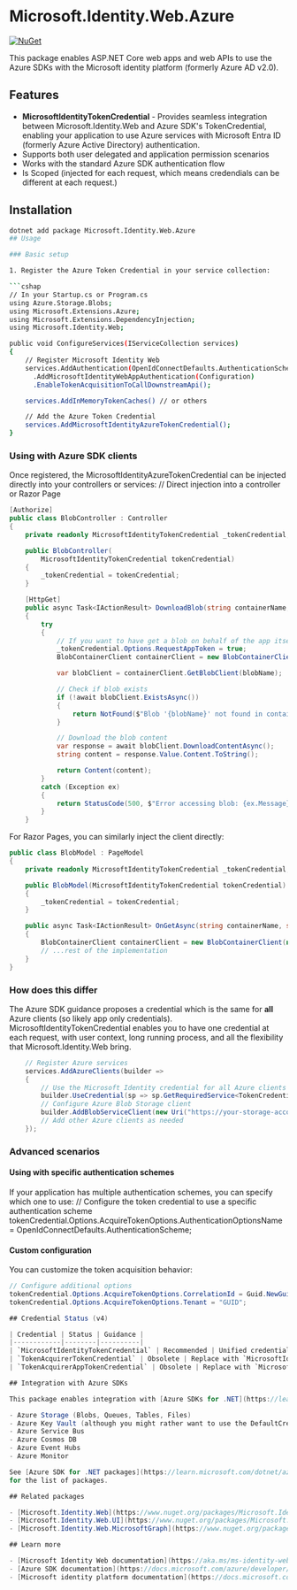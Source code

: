 # Microsoft.Identity.Web.Azure

[![NuGet](https://img.shields.io/nuget/v/Microsoft.Identity.Web.Azure.svg?style=flat-square&label=nuget)](https://www.nuget.org/packages/Microsoft.Identity.Web.Azure/)

This package enables ASP.NET Core web apps and web APIs to use the Azure SDKs with the Microsoft identity platform (formerly Azure AD v2.0).

## Features

- **MicrosoftIdentityTokenCredential** - Provides seamless integration between Microsoft.Identity.Web and Azure SDK's TokenCredential, enabling your application to use Azure services with Microsoft Entra ID (formerly Azure Active Directory) authentication.
- Supports both user delegated and application permission scenarios
- Works with the standard Azure SDK authentication flow
- Is Scoped (injected for each request, which means credendials can be different at each request.)

## Installation

```sh
dotnet add package Microsoft.Identity.Web.Azure
## Usage

### Basic setup

1. Register the Azure Token Credential in your service collection:

```cshap
// In your Startup.cs or Program.cs
using Azure.Storage.Blobs;
using Microsoft.Extensions.Azure;
using Microsoft.Extensions.DependencyInjection;
using Microsoft.Identity.Web;

public void ConfigureServices(IServiceCollection services)
{
    // Register Microsoft Identity Web
    services.AddAuthentication(OpenIdConnectDefaults.AuthenticationScheme)
      .AddMicrosoftIdentityWebAppAuthentication(Configuration)
      .EnableTokenAcquisitionToCallDownstreamApi();

    services.AddInMemoryTokenCaches() // or others

    // Add the Azure Token Credential
    services.AddMicrosoftIdentityAzureTokenCredential();
}
```

### Using with Azure SDK clients

Once registered, the MicrosoftIdentityAzureTokenCredential can be injected directly into your controllers or services:
// Direct injection into a controller or Razor Page

```csharp
[Authorize]
public class BlobController : Controller
{
    private readonly MicrosoftIdentityTokenCredential _tokenCredential;

    public BlobController(
        MicrosoftIdentityTokenCredential tokenCredential)
    {
        _tokenCredential = tokenCredential;
    }

    [HttpGet]
    public async Task<IActionResult> DownloadBlob(string containerName, string blobName)
    {
        try
        {
            // If you want to have get a blob on behalf of the app itself.
            _tokenCredential.Options.RequestAppToken = true;
            BlobContainerClient containerClient = new BlobContainerClient(new Uri($"https://storageaccountname.blob.core.windows.net/{containername}"), _microsoftIdentityTokenCredential);

            var blobClient = containerClient.GetBlobClient(blobName);

            // Check if blob exists
            if (!await blobClient.ExistsAsync())
            {
                return NotFound($"Blob '{blobName}' not found in container '{containerName}'");
            }

            // Download the blob content
            var response = await blobClient.DownloadContentAsync();
            string content = response.Value.Content.ToString();

            return Content(content);
        }
        catch (Exception ex)
        {
            return StatusCode(500, $"Error accessing blob: {ex.Message}");
        }
    }
```

For Razor Pages, you can similarly inject the client directly:

```csharp
public class BlobModel : PageModel
{
    private readonly MicrosoftIdentityTokenCredential _tokenCredential;

    public BlobModel(MicrosoftIdentityTokenCredential tokenCredential)
    {
        _tokenCredential = tokenCredential;
    }

    public async Task<IActionResult> OnGetAsync(string containerName, string blobName)
    {
        BlobContainerClient containerClient = new BlobContainerClient(new Uri($"https://storageaccountname.blob.core.windows.net/{containername}"), _microsoftIdentityTokenCredential);
        // ...rest of the implementation
    }
}
```

### How does this differ

The Azure SDK guidance proposes a credential which is the same for **all** Azure clients (so likely app only credentials). MicrosoftIdentityTokenCredential enables you to have one credential at each request, with user context, long running process, and all the flexibility that Microsoft.Identity.Web bring. 

```csharp
    // Register Azure services
    services.AddAzureClients(builder =>
    {
        // Use the Microsoft Identity credential for all Azure clients
        builder.UseCredential(sp => sp.GetRequiredService<TokenCredential>());
        // Configure Azure Blob Storage client
        builder.AddBlobServiceClient(new Uri("https://your-storage-account.blob.core.windows.net"));
        // Add other Azure clients as needed
    });
```

### Advanced scenarios

#### Using with specific authentication schemes

If your application has multiple authentication schemes, you can specify which one to use:
// Configure the token credential to use a specific authentication scheme
tokenCredential.Options.AcquireTokenOptions.AuthenticationOptionsName = OpenIdConnectDefaults.AuthenticationScheme;

#### Custom configuration

You can customize the token acquisition behavior:

```cs
// Configure additional options
tokenCredential.Options.AcquireTokenOptions.CorrelationId = Guid.NewGuid();
tokenCredential.Options.AcquireTokenOptions.Tenant = "GUID";

## Credential Status (v4)

| Credential | Status | Guidance |
|------------|--------|----------|
| `MicrosoftIdentityTokenCredential` | Recommended | Unified credential for user, app, and agent scenarios. Configure via `Options` (e.g., `RequestAppToken`, `WithAgentIdentity`). |
| `TokenAcquirerTokenCredential` | Obsolete | Replace with `MicrosoftIdentityTokenCredential`. See [migration guide](https://aka.ms/ms-id-web/v3-to-v4). |
| `TokenAcquirerAppTokenCredential` | Obsolete | Replace with `MicrosoftIdentityTokenCredential` (`Options.RequestAppToken = true`). See [migration guide](https://aka.ms/ms-id-web/v3-to-v4). |

## Integration with Azure SDKs

This package enables integration with [Azure SDKs for .NET](https://learn.microsoft.com/dotnet/azure/sdk/azure-sdk-for-dotnet), including but not limited to:

- Azure Storage (Blobs, Queues, Tables, Files)
- Azure Key Vault (although you might rather want to use the DefaultCrentialLoader for credentials)
- Azure Service Bus
- Azure Cosmos DB
- Azure Event Hubs
- Azure Monitor

See [Azure SDK for .NET packages](https://learn.microsoft.com/dotnet/azure/sdk/packages#libraries-using-azurecore)
for the list of packages.

## Related packages

- [Microsoft.Identity.Web](https://www.nuget.org/packages/Microsoft.Identity.Web/)
- [Microsoft.Identity.Web.UI](https://www.nuget.org/packages/Microsoft.Identity.Web.UI/)
- [Microsoft.Identity.Web.MicrosoftGraph](https://www.nuget.org/packages/Microsoft.Identity.Web.MicrosoftGraph/)

## Learn more

- [Microsoft Identity Web documentation](https://aka.ms/ms-identity-web)
- [Azure SDK documentation](https://docs.microsoft.com/azure/developer/azure-sdk/)
- [Microsoft identity platform documentation](https://docs.microsoft.com/azure/active-directory/develop/)
